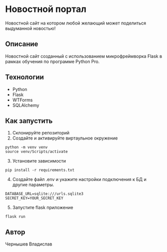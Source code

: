 # Новостной портал

Новостной сайт на котором любой желающий может поделиться выдуманной новостью!

## Описание
Новостной сайт созданный с использованием микрофреймворка Flask в рамках обучения по программе Python Pro.

## Технологии
* Python
* Flask
* WTForms
* SQLAlchemy

## Как запустить

1. Склонируйте репозиторий
2. Создайте и активируйте виртаульное окружение
```commandline
python -m venv venv
source venv/Scripts/activate
```

3. Установите зависимости
```commandline
pip install -r requirements.txt
```

4. Создайте файл .env и укажите настройки подключения к БД и другие параметры.
```commandline
DATABASE_URL=sqlite:///urls.sqlite3
SECRET_KEY=YOUR_SECRET_KEY
```

5. Запустите flask приложение
```commandline
flask run
```

## Автор
Чернышев Владислав